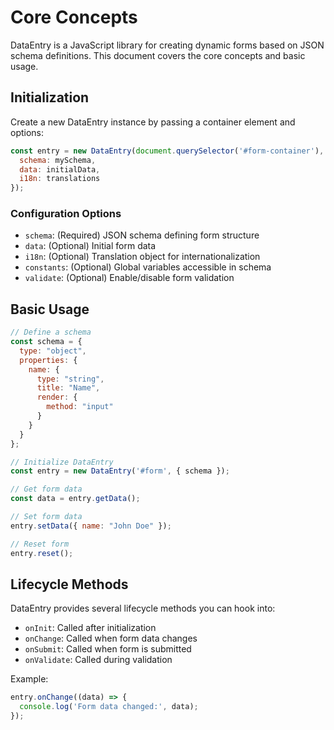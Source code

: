 # Core Concepts

DataEntry is a JavaScript library for creating dynamic forms based on JSON schema definitions. This document covers the core concepts and basic usage.

## Initialization

Create a new DataEntry instance by passing a container element and options:

```js
const entry = new DataEntry(document.querySelector('#form-container'), {
  schema: mySchema,
  data: initialData,
  i18n: translations
});
```

### Configuration Options

- `schema`: (Required) JSON schema defining form structure
- `data`: (Optional) Initial form data
- `i18n`: (Optional) Translation object for internationalization
- `constants`: (Optional) Global variables accessible in schema
- `validate`: (Optional) Enable/disable form validation

## Basic Usage

```js
// Define a schema
const schema = {
  type: "object",
  properties: {
    name: {
      type: "string",
      title: "Name",
      render: {
        method: "input"
      }
    }
  }
};

// Initialize DataEntry
const entry = new DataEntry('#form', { schema });

// Get form data
const data = entry.getData();

// Set form data
entry.setData({ name: "John Doe" });

// Reset form
entry.reset();
```

## Lifecycle Methods

DataEntry provides several lifecycle methods you can hook into:

- `onInit`: Called after initialization
- `onChange`: Called when form data changes
- `onSubmit`: Called when form is submitted
- `onValidate`: Called during validation

Example:

```js
entry.onChange((data) => {
  console.log('Form data changed:', data);
});
